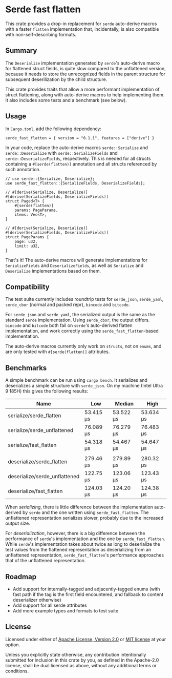 # Serde fast flatten

This crate provides a drop-in replacement for `serde` auto-derive macros with a
faster `flatten` implementation that, incidentally, is also compatible with
non-self-describing formats.

## Summary

The `Deserialize` implementation generated by `serde`'s auto-derive macro for
flattened struct fields, is quite slow compared to the unflattened version,
because it needs to store the unrecognized fields in the parent structure for
subsequent deserilization by the child structure.

This crate provides traits that allow a more performant implementation of struct
flattening, along with auto-derive macros to help implementing them. It also
includes some tests and a benchmark (see below).

## Usage

In `Cargo.toml`, add the following dependency:

```
serde_fast_flatten = { version = "0.1.1", features = ["derive"] }
```

In your code, replace the auto-derive macros `serde::Serialize` and
`serde::Deserialize` with `serde::SerializeFields` and
`serde::DeserializeFields`, respectively. This is needed for all structs
containing a `#[serde(flatten)]` annotation and all structs referenced by such
annotation.

```
// use serde::{Serialize, Deserialize};
use serde_fast_flatten::{SerializeFields, DeserializeFields};

// #[derive(Serialize, Deserialize)]
#[derive(SerializeFields, DeserializeFields)]
struct Paged<T> {
    #[serde(flatten)]
    params: PageParams,
    items: Vec<T>,
}

// #[derive(Serialize, Deserialize)]
#[derive(SerializeFields, DeserializeFields)]
struct PageParams {
    page: u32,
    limit: u32,
}
```

That's it! The auto-derive macros will generate implementations for
`SerializeFields` and `DeserializeFields`, as well as `Serialize` and
`Deserialize` implementations based on them.

## Compatibility

The test suite currently includes roundtrip tests for `serde_json`,
`serde_yaml`, `serde_cbor` (normal and packed repr), `bincode` and
`bitcode`.

For `serde_json` and `serde_yaml`, the serialized output is the same
as the standard `serde` implementation. Using `serde_cbor`, the output
differs. `bincode` and `bitcode` both fail on `serde`'s auto-derived
flatten implementation, and work correctly using the
`serde_fast_flatten`-based implementation.

The auto-derive macros currently only work on `structs`, not on `enums`, and are
only tested with `#[serde(flatten)]` attributes.

## Benchmarks

A simple benchmark can be run using `cargo bench`. It serializes and
deserializes a simple structure with `serde_json`. On my machine (Intel Ultra 9
185H) this gives the following results:

| Name                          | Low       | Median    | High      |
| ----------------------------- | --------- | --------- | --------- |
| serialize/serde_flatten       | 53.415 µs | 53.522 µs | 53.634 µs |
| serialize/serde_unflattened   | 76.089 µs | 76.279 µs | 76.483 µs |
| serialize/fast_flatten        | 54.318 µs | 54.467 µs | 54.647 µs |
|                               |           |           |           |
| deserialize/serde_flatten     | 279.46 µs | 279.89 µs | 280.32 µs |
| deserialize/serde_unflattened | 122.75 µs | 123.06 µs | 123.43 µs |
| deserialize/fast_flatten      | 124.03 µs | 124.20 µs | 124.38 µs |

When _serializing_, there is little difference between the implementation
auto-derived by `serde` and the one written using `serde_fast_flatten`. The
unflattened representation serializes slower, probably due to the increased
output size.

For _deserialization_, however, there is a big difference between the
performance of `serde`'s implementation and the one by `serde_fast_flatten`.
While `serde`'s implementation takes about twice as long to deserialize the test
values from the flattened representation as deserializing from an unflattened
representation, `serde_fast_flatten`'s performance approaches that of the
unflattened representation.

## Roadmap

- Add support for internally-tagged and adjacently-tagged enums (with fast path
  if the tag is the first field encountered, and fallback to content
  deserializer otherwise)
- Add support for all serde attributes
- Add more example types and formats to test suite

## License

Licensed under either of [Apache License, Version 2.0](LICENSE-APACHE) or [MIT
license](LICENSE-MIT) at your option.

Unless you explicitly state otherwise, any contribution intentionally submitted
for inclusion in this crate by you, as defined in the Apache-2.0 license, shall
be dual licensed as above, without any additional terms or conditions.
